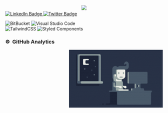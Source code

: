 <div id="header" align="center">
  <img src="https://media.giphy.com/media/6FT3QE3AJMfwJDZBNr/giphy.gif" width="200"/>
</div>

<div id="badges">
  <a href="https://it.linkedin.com/in/jeremie-valili-maganga-ali-717b1b15b/it">
    <img src="https://img.shields.io/badge/LinkedIn-blue?style=for-the-badge&logo=linkedin&logoColor=white" alt="LinkedIn Badge"/>
  </a>

  <a href="https://twitter.com/jeremie_valili">
    <img src="https://img.shields.io/badge/Twitter-blue?style=for-the-badge&logo=twitter&logoColor=white" alt="Twitter Badge"/>
  </a>
</div>

![BitBucket](https://img.shields.io/badge/-BitBucket-333333?style=flat&logo=bitBucket)
![Visual Studio Code](https://img.shields.io/badge/-Visual%20Studio%20Code-05122A?style=flat&logo=visual-studio-code&logoColor=007ACC)\
![TailwindCSS](https://img.shields.io/badge/-TailwindCSS-333333?style=flat&logo=tailwindCSS)
![Styled Components](https://img.shields.io/badge/-styledcomponent-333333?style=flat&logo=styledcomponents)

### ⚙️ &nbsp;GitHub Analytics

<img alt="Night Coding" src="https://raw.githubusercontent.com/AVS1508/AVS1508/master/assets/Night-Coding.gif" align="right"/>
